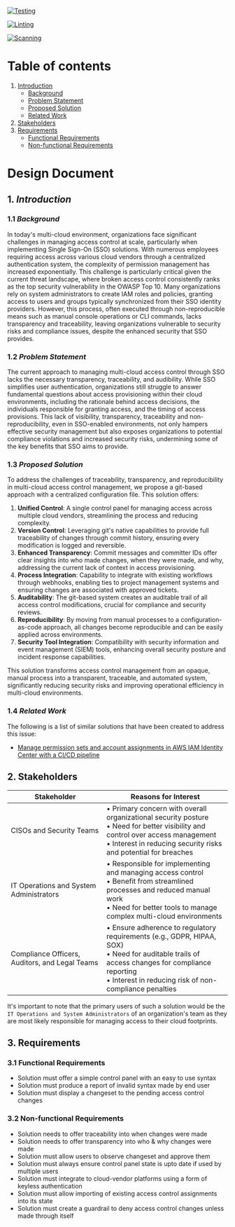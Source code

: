 <!-- Pytest Coverage Comment:Begin -->
<!-- Pytest Coverage Comment:End -->

[![Testing](https://github.com/permia-cloud-security/sso-manager/actions/workflows/testing.yaml/badge.svg)](https://github.com/permia-cloud-security/sso-manager/actions/workflows/testing.yaml)

[![Linting](https://github.com/permia-cloud-security/sso-manager/actions/workflows/linting.yaml/badge.svg)](https://github.com/permia-cloud-security/sso-manager/actions/workflows/linting.yaml)

[![Scanning](https://github.com/permia-cloud-security/sso-manager/actions/workflows/scanning.yaml/badge.svg)](https://github.com/permia-cloud-security/sso-manager/actions/workflows/scanning.yaml)

# Table of contents

1. [Introduction](#introduction)
    - [Background](#background)
    - [Problem Statement](#problem-statement)
    - [Proposed Solution](#proposed-solution)
    - [Related Work](#related-work)
2. [Stakeholders](#stakeholders)
3. [Requirements](#requirements)
    - [Functional Requirements](#functional-requirements)
    - [Non-functional Requirements](#non-functional-requirements)

# Design Document

## 1. *Introduction* <a id="introduction"></a>

### 1.1 *Background* <a id="background"></a>
In today's multi-cloud environment, organizations face significant challenges in managing access control at scale, particularly when implementing Single Sign-On (SSO) solutions. With numerous employees requiring access across various cloud vendors through a centralized authentication system, the complexity of permission management has increased exponentially. This challenge is particularly critical given the current threat landscape, where broken access control consistently ranks as the top security vulnerability in the OWASP Top 10. Many organizations rely on system administrators to create IAM roles and policies, granting access to users and groups typically synchronized from their SSO identity providers. However, this process, often executed through non-reproducible means such as manual console operations or CLI commands, lacks transparency and traceability, leaving organizations vulnerable to security risks and compliance issues, despite the enhanced security that SSO provides.

### 1.2 *Problem Statement* <a id="problem-statement"></a>
The current approach to managing multi-cloud access control through SSO lacks the necessary transparency, traceability, and audibility. While SSO simplifies user authentication, organizations still struggle to answer fundamental questions about access provisioning within their cloud environments, including the rationale behind access decisions, the individuals responsible for granting access, and the timing of access provisions. This lack of visibility, transparency, traceability and non-reproducibility, even in SSO-enabled environments, not only hampers effective security management but also exposes organizations to potential compliance violations and increased security risks, undermining some of the key benefits that SSO aims to provide.

### 1.3 *Proposed Solution* <a id="proposed-solution"></a>
To address the challenges of traceability, transparency, and reproducibility in multi-cloud access control management, we propose a git-based approach with a centralized configuration file. This solution offers:

1. **Unified Control**: A single control panel for managing access across multiple cloud vendors, streamlining the process and reducing complexity.
2. **Version Control**: Leveraging git's native capabilities to provide full traceability of changes through commit history, ensuring every modification is logged and reversible.
3. **Enhanced Transparency**: Commit messages and committer IDs offer clear insights into who made changes, when they were made, and why, addressing the current lack of context in access provisioning.
4. **Process Integration**: Capability to integrate with existing workflows through webhooks, enabling ties to project management systems and ensuring changes are associated with approved tickets.
5. **Auditability**: The git-based system creates an auditable trail of all access control modifications, crucial for compliance and security reviews.
6. **Reproducibility**: By moving from manual processes to a configuration-as-code approach, all changes become reproducible and can be easily applied across environments.
7. **Security Tool Integration**: Compatibility with security information and event management (SIEM) tools, enhancing overall security posture and incident response capabilities.

This solution transforms access control management from an opaque, manual process into a transparent, traceable, and automated system, significantly reducing security risks and improving operational efficiency in multi-cloud environments.

### 1.4 *Related Work* <a id="related-work"></a>
The following is a list of similar solutions that have been created to address this issue:

- [Manage permission sets and account assignments in AWS IAM Identity Center with a CI/CD pipeline](https://aws.amazon.com/blogs/infrastructure-and-automation/manage-permission-sets-and-account-assignments-in-aws-iam-identity-center-with-a-ci-cd-pipeline/)

## 2. Stakeholders <a id="stakeholders"></a>
| Stakeholder | Reasons for Interest |
|------------|-------------------|
| CISOs and Security Teams | • Primary concern with overall organizational security posture<br>• Need for better visibility and control over access management<br>• Interest in reducing security risks and potential for breaches |
| IT Operations and System Administrators | • Responsible for implementing and managing access control<br>• Benefit from streamlined processes and reduced manual work<br>• Need for better tools to manage complex multi-cloud environments |
| Compliance Officers, Auditors, and Legal Teams | • Ensure adherence to regulatory requirements (e.g., GDPR, HIPAA, SOX)<br>• Need for auditable trails of access changes for compliance reporting<br>• Interest in reducing risk of non-compliance penalties |

It's important to note that the primary users of such a solution would be the `IT Operations and System Administrators` of an organization's team as they are most likely responsible for managing access to their cloud footprints.

## 3. Requirements <a id="requirements"></a>

### 3.1 Functional Requirements <a id="functional-requirements"></a>
- Solution must offer a simple control panel with an easy to use syntax
- Solution must produce a report of invalid syntax made by end user
- Solution must display a changeset to the pending access control changes

### 3.2 Non-functional Requirements <a id="non-functional-requirements"></a>
- Solution needs to offer traceability into when changes were made
- Solution needs to offer transparency into who & why changes were made
- Solution must allow users to observe changeset and approve them
- Solution must always ensure control panel state is upto date if used by multiple users
- Solution must integrate to cloud-vendor platforms using a form of keyless authentication
- Solution must allow importing of existing access control assignments into its state
- Solution must create a guardrail to deny access control changes unless made through itself
